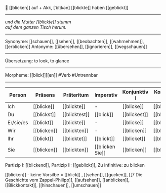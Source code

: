 👀 [[blicken]] auf + Akk, [ˈblɪkən]
[[blickte]]
haben [[geblickt]]

---
*und die Mutter [[blickte]] stumm*  
*auf dem ganzen Tisch herum.*  

---
Synonyme: [[schauen]], [[sehen]], [[beobachten]], [[wahrnehmen]], [[erblicken]]
Antonyme: [[übersehen]], [[ignorieren]], [[wegschauen]]

---
Übersetzung: to look, to glance

---
Morpheme: [[blick]][[en]]
 #Verb  #Untrennbar

---

| Person    | Präsens   | Präteritum | Imperativ    | Konjunktiv I | Konjunktiv II |
| --------- | --------- | ---------- | ------------ | ------------ | ------------- |
| Ich       | [[blicke]]| [[blickte]]| -            | [[blicke]]   | [[blickte]]   |
| Du        | [[blickst]]| [[blicktest]]| [[blick]]   | [[blickest]] | [[blicktest]] |
| Er/sie/es | [[blickt]]| [[blickte]]| -            | [[blicke]]   | [[blickte]]   |
| Wir       | [[blicken]]| [[blickten]]| -           | [[blicken]]  | [[blickten]]  |
| Ihr       | [[blickt]]| [[blicktet]]| [[blickt]]   | [[blicket]]  | [[blicktet]]  |
| Sie       | [[blicken]]| [[blickten]]| [[blicken Sie]]| [[blicken]]| [[blickten]]  |

Partizip I: [[blickend]], Partizip II: [[geblickt]], Zu infinitive: zu blicken

[[blicken]] - keine Vorsilbe = [[blick]]
, [[sehen]], [[gucken]], [[7 Die Geschichte vom Zappel-Philipp]], [[aufsehen]], [[anblicken]], [[Blickkontakt]], [[hinschauen]], [[umschauen]]